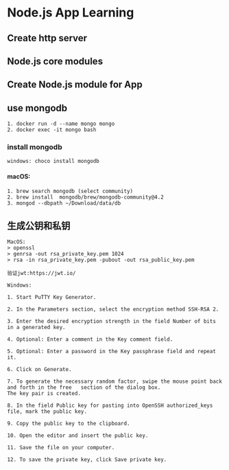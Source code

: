 # Node.js App Learning

## Create http server

## Node.js core modules

## Create Node.js module for App

## use mongodb

    1. docker run -d --name mongo mongo
    2. docker exec -it mongo bash
### install mongodb
    windows: choco install mongodb

#### macOS: 
    1. brew search mongodb (select community)
    2. brew install  mongodb/brew/mongodb-community@4.2
    3. mongod --dbpath ~/Download/data/db

## 生成公钥和私钥

    MacOS:
    > openssl
    > genrsa -out rsa_private_key.pem 1024 
    > rsa -in rsa_private_key.pem -pubout -out rsa_public_key.pem

    验证jwt:https://jwt.io/

    Windows:

    1. Start PuTTY Key Generator.

    2. In the Parameters section, select the encryption method SSH-RSA 2.

    3. Enter the desired encryption strength in the field Number of bits in a generated key.

    4. Optional: Enter a comment in the Key comment field.

    5. Optional: Enter a password in the Key passphrase field and repeat it.

    6. Click on Generate.

    7. To generate the necessary random factor, swipe the mouse point back and forth in the free   section of the dialog box.
    The key pair is created. 

    8. In the field Public key for pasting into OpenSSH authorized_keys file, mark the public key.

    9. Copy the public key to the clipboard.

    10. Open the editor and insert the public key.

    11. Save the file on your computer.

    12. To save the private key, click Save private key.

